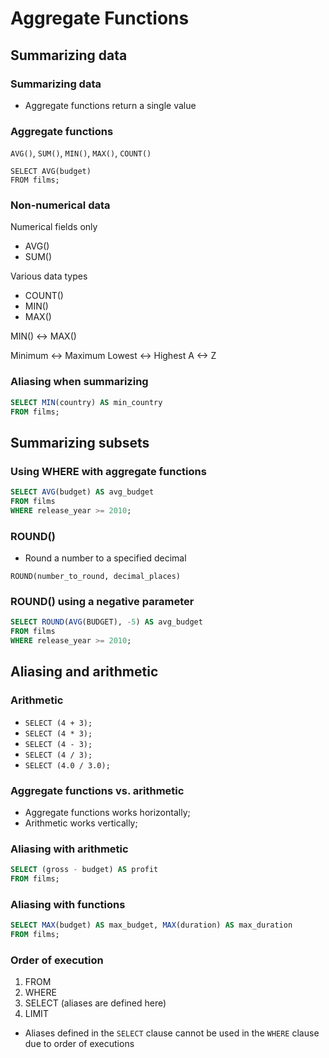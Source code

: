 # Aggregate Functions

## Summarizing data

### Summarizing data

- Aggregate functions return a single value

### Aggregate functions

`AVG()`, `SUM()`, `MIN()`, `MAX()`, `COUNT()`

```
SELECT AVG(budget)
FROM films;
```

### Non-numerical data

Numerical fields only

- AVG()
- SUM()

Various data types

- COUNT()
- MIN()
- MAX()

MIN() <-> MAX()

Minimum <-> Maximum
Lowest <-> Highest
A <-> Z

### Aliasing when summarizing

```SQL
SELECT MIN(country) AS min_country
FROM films;
```

## Summarizing subsets

### Using WHERE with aggregate functions

```SQL
SELECT AVG(budget) AS avg_budget
FROM films
WHERE release_year >= 2010;
```

### ROUND()

- Round a number to a specified decimal

`ROUND(number_to_round, decimal_places)`

### ROUND() using a negative parameter

```SQL
SELECT ROUND(AVG(BUDGET), -5) AS avg_budget
FROM films
WHERE release_year >= 2010;
```

## Aliasing and arithmetic

### Arithmetic

- `SELECT (4 + 3);`
- `SELECT (4 * 3);`
- `SELECT (4 - 3);`
- `SELECT (4 / 3);`
- `SELECT (4.0 / 3.0);`

### Aggregate functions vs. arithmetic

- Aggregate functions works horizontally;
- Arithmetic works vertically;

### Aliasing with arithmetic

```SQL
SELECT (gross - budget) AS profit
FROM films;
```

### Aliasing with functions

```SQL
SELECT MAX(budget) AS max_budget, MAX(duration) AS max_duration
FROM films;
```

### Order of execution

1. FROM
2. WHERE
3. SELECT (aliases are defined here)
4. LIMIT

- Aliases defined in the `SELECT` clause cannot be used in the `WHERE` clause due to order of executions
